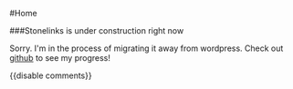 #Home

###Stonelinks is under construction right now

Sorry. I'm in the process of migrating it away from wordpress. Check out [github](https://github.com/Stonelinks/stonelinks.org) to see my progress!

{{disable comments}}
